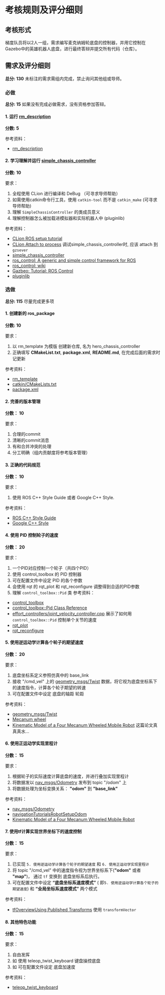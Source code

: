 # 考核规则及评分细则

## 考核形式

梯度队员将以2人一组，需求编写麦克纳姆轮底盘的控制器，并用它控制在Gazebo中的英雄机器人底盘，进行最终答辩并提交所有代码（仓库）。

## 需求及评分细则

**总分: 130**
未标注的需求需组内完成，禁止询问其他组或导师。

### 必做

**总分: 15**
如果没有完成必做需求，没有资格参加答辩。

#### 1. 运行 [rm_description]

**分数: 5**

参考资料：

- [rm_description]

#### 2. 学习理解并运行 [simple_chassis_controller]

**分数: 10**

要求：

1. 全程使用 CLion 进行编译和 DeBug （可寻求导师帮助）
2. 如需使用catkin命令行工具，使用 `catkin-tool` 而不是 `catkin_make` (可寻求导师帮助)
3. 理解 `SimpleChassisController` 的类成员意义
4. 理解控制器怎么被加载进模拟器和实际机器人中 (pluginlib)

参考资料：

- [CLion ROS setup tutorial](https://www.jetbrains.com/help/clion/ros-setup-tutorial.html)
- [CLion Attach to process](https://www.jetbrains.com/help/clion/attaching-to-local-process.html)
  调试simple_chassis_controller时, 应该 attach 到 `gzsever`
- [simple_chassis_controller]
- [ros_control: A generic and simple control framework for ROS](http://www.theoj.org/joss-papers/joss.00456/10.21105.joss.00456.pdf)
- [ros_control: wiki](https://github.com/ros-controls/ros_control/wiki)
- [Gazbeo: Tutorial: ROS Control](http://gazebosim.org/tutorials/?tut=ros_control)
- [pluginlib](http://wiki.ros.org/pluginlib)

### 选做

**总分: 115** 尽量完成更多项

#### 1. 创建新的 ros_package

**分数: 10**

要求：

1. 以 rm_template 为模版 创建新仓库, 名为 hero_chassis_controller
2. 正确填写 **CMakeList.txt**, **package.xml**, **README.md**, 在完成后面的需求时记更新

参考资料：

- [rm_template](https://github.com/gdut-dynamic-x/rm_template)
- [catkin/CMakeLists.txt](http://wiki.ros.org/catkin/CMakeLists.txt)
- [package.xml](http://wiki.ros.org/catkin/package.xml)

#### 2. 完善的版本管理

**分数： 10**

要求：

1. 合理的commit
2. 清晰的commit消息
3. 有和合并冲突的处理
4. 分工明确（组内贡献度将参考版本管理）

#### 3. 正确的代码规范

**分数： 10**

要求：

1. 使用 ROS C++ Style Guide 或者 Google C++ Style.

参考资料：

- [ROS C++ Style Guide](http://wiki.ros.org/CppStyleGuide)
- [Google C++ Style](https://google.github.io/styleguide/cppguide.html)

#### 4. 使用 PID 控制轮子的速度

**分数： 20**

要求：

1. 一个PID对应控制一个轮子（共四个PID）
2. 使用 control_toolbox 的 PID 控制器
3. 可在配置文件中设定 PID 的各个参数
4. 会使用 rqt 的 rqt_plot 和 rqt_reconfigure 调整得到合适的PID参数
5. 理解 `control_toolbox::Pid` 类 参考资料：

- [control_toolbox](http://wiki.ros.org/control_toolbox)
- [control_toolbox::Pid Class Reference](http://docs.ros.org/en/jade/api/control_toolbox/html/classcontrol__toolbox_1_1Pid.html)
- [effort_controllers/joint_velocity_controller.cpp](https://github.com/ros-controls/ros_controllers/blob/noetic-devel/effort_controllers/src/joint_velocity_controller.cpp)
  展示了如何用 `control_toolbox::Pid` 控制单个关节的速度
- [rqt_plot](http://wiki.ros.org/rqt_plot)
- [rqt_reconfigure](http://wiki.ros.org/rqt_reconfigure)

#### 5. 使用逆运动学计算各个轮子的期望速度

**分数： 20**

要求：

1. 底盘坐标系定义参照仿真中的 base_link
2. 接收 "/cmd_vel" 上的 [geometry_msgs/Twist](http://docs.ros.org/en/jade/api/geometry_msgs/html/msg/Twist.html)
   数据，将它视为底盘坐标系下的速度指令，计算各个轮子期望的转速
3. 可在配置文件中设定 底盘的轴距 轮距

参考资料：

- [geometry_msgs/Twist](http://docs.ros.org/en/jade/api/geometry_msgs/html/msg/Twist.html)
- [Mecanum wheel](https://en.wikipedia.org/wiki/Mecanum_wheel)
- [Kinematic Model of a Four Mecanum Wheeled Mobile Robot](https://research.ijcaonline.org/volume113/number3/pxc3901586.pdf)
  这篇论文真真真水...

#### 6. 使用正运动学实现里程计

**分数： 15**

要求：

1. 根据轮子的实际速度计算底盘的速度，并进行叠加实现里程计
2. 将数据发以 [nav_msgs/Odometry](http://docs.ros.org/en/noetic/api/nav_msgs/html/msg/Odometry.html) 发布到 topic "/odom" 上
3. 将数据处理为坐标变换关系： **"odom"** 到 **"base_link"**

参考资料：

- [nav_msgs/Odometry](http://docs.ros.org/en/noetic/api/nav_msgs/html/msg/Odometry.html)
- [navigationTutorialsRobotSetupOdom](http://wiki.ros.org/navigation/Tutorials/RobotSetup/Odom)
- [Kinematic Model of a Four Mecanum Wheeled Mobile Robot](https://research.ijcaonline.org/volume113/number3/pxc3901586.pdf)

#### 7. 使用tf计算实现世界坐标下的速度控制

**分数： 15**

要求：

1. 已实现 `5. 使用逆运动学计算各个轮子的期望速度` 和 `6. 使用正运动学实现里程计`
2. 将 topic "/cmd_vel" 中的速度指令视为世界坐标系下(**"odom"** 或者 **"map"**)， 通过 `tf` 变换到 底盘坐标系后执行。
3. 可在配置文件中设定 **“底盘坐标系速度模式”** ( 即`5. 使用逆运动学计算各个轮子的期望速度`) 和 **“全局坐标系速度模式”** 两个模式

参考资料：

- [tfOverviewUsing Published Transforms](http://wiki.ros.org/tf/Overview/Using%20Published%20Transforms
  ) 使用 `transformVector`

#### 8. 其他特色功能

**分数： 15**

要求：

1. 自由发挥
2. 如 使用 teleop_twist_keyboard 键盘操控底盘
3. 如 可在配置文件设定 底盘加速度

参考资料：

- [teleop_twist_keyboard](http://wiki.ros.org/teleop_twist_keyboard)

[rm_description]: https://github.com/gdut-dynamic-x/rm_description

[simple_chassis_controller]: https://github.com/gdut-dynamic-x/simple_chassis_controller

[catkin-tool]: https://catkin-tools.readthedocs.io/
